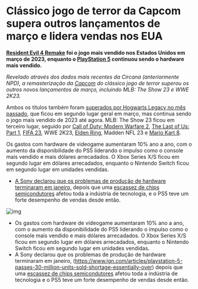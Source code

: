 # Clássico jogo de terror da Capcom supera outros lançamentos 							de março e lidera vendas nos EUA





**[Resident Evil 4 Remake](https://br.ign.com/resident-evil-4) foi o jogo mais vendido nos Estados Unidos em março de 2023, enquanto o [PlayStation 5](https://br.ign.com/ps5) continuou sendo o hardware mais vendido.**

_Revelado através dos dados mais recentes da Circana (anteriormente NPD), a remasterização da [Capcom](https://br.ign.com/capcom) do clássico jogo de terror superou os outros novos lançamentos de março, incluindo MLB: The Show 23 e WWE 2K23._



Ambos os títulos também foram [superados por ](https://www.ign.com/articles/hogwarts-legacy-leads-february-sales-charts-the-last-of-us-sales-rise-again)[Hogwarts Legacy](https://br.ign.com/hogwarts-legacy)[ no mês passado](https://www.ign.com/articles/hogwarts-legacy-leads-february-sales-charts-the-last-of-us-sales-rise-again), que ficou em segundo lugar geral em março, mas continua sendo o jogo mais vendido de 2023 até agora. MLB: The Show 23 ficou em terceiro lugar, seguido por [Call of Duty: Modern Warfare 2](https://br.ign.com/call-of-duty-modern-warfare-2-1), [The Last of Us: Part 1](https://br.ign.com/the-last-of-us-part-1), [FIFA 23](https://br.ign.com/fifa-23), WWE 2K23, [Elden Ring](https://br.ign.com/elden-ring), Madden NFL 23 e [Mario Kart 8](https://br.ign.com/mario-kart-8).

Os gastos com hardware de videogame aumentaram 10% ano a ano, com o aumento da disponibilidade do PS5 liderando o impulso como o console mais vendido e mais dólares arrecadados. O Xbox Series X/S ficou em segundo lugar em dólares arrecadados, enquanto o Nintendo Switch ficou em segundo lugar em unidades vendidas.

- [A Sony declarou que os problemas de produção de hardware terminaram em janeiro,](https://www.ign.com/articles/playstation-5-passes-30-million-units-sold-shortage-essentially-over) depois que uma [escassez de chips semicondutores](https://www.ign.com/articles/chip-shortage-playstation-5-xbox-series-x-graphics-cards-toshiba) afetou toda a indústria de tecnologia, e o PS5 teve um forte desempenho de vendas desde então.

![img](https://www.residentevil.com/re4/assets/images/common/share-re.png)

- Os gastos com hardware de videogame aumentaram 10% ano a ano, com o aumento da disponibilidade do PS5 liderando o impulso como o console mais vendido e mais dólares arrecadados. O Xbox Series X/S ficou em segundo lugar em dólares arrecadados, enquanto o Nintendo Switch ficou em segundo lugar em unidades vendidas.
- A Sony declarou que os problemas de produção de hardware terminaram em janeiro, (https://www.ign.com/articles/playstation-5-passes-30-million-units-sold-shortage-essentially-over) depois que uma [escassez de chips semicondutores](https://www.ign.com/articles/chip-shortage-playstation-5-xbox-series-x-graphics-cards-toshiba) afetou toda a indústria de tecnologia e o PS5 teve um forte desempenho de vendas desde então.
